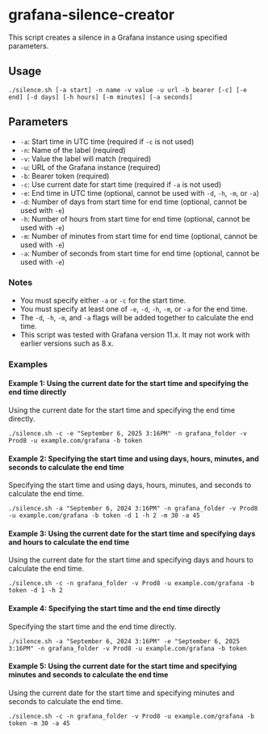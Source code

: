 # grafana-silence-creator

This script creates a silence in a Grafana instance using specified parameters.

## Usage

```shell
./silence.sh [-a start] -n name -v value -u url -b bearer [-c] [-e end] [-d days] [-h hours] [-m minutes] [-a seconds]
```

## Parameters

- `-a`: Start time in UTC time (required if `-c` is not used)
- `-n`: Name of the label (required)
- `-v`: Value the label will match (required)
- `-u`: URL of the Grafana instance (required) 
- `-b`: Bearer token (required)
- `-c`: Use current date for start time (required if `-a` is not used)
- `-e`: End time in UTC time (optional, cannot be used with `-d`, `-h`, `-m`, or `-a`)
- `-d`: Number of days from start time for end time (optional, cannot be used with `-e`)
- `-h`: Number of hours from start time for end time (optional, cannot be used with `-e`)
- `-m`: Number of minutes from start time for end time (optional, cannot be used with `-e`)
- `-a`: Number of seconds from start time for end time (optional, cannot be used with `-e`)

### Notes

- You must specify either `-a` or `-c` for the start time.
- You must specify at least one of `-e`, `-d`, `-h`, `-m`, or `-a` for the end time.
- The `-d`, `-h`, `-m`, and `-a` flags will be added together to calculate the end time.
- This script was tested with Grafana version 11.x. It may not work with earlier versions such as 8.x.

### Examples

#### Example 1: Using the current date for the start time and specifying the end time directly

Using the current date for the start time and specifying the end time directly.

```shell
./silence.sh -c -e "September 6, 2025 3:16PM" -n grafana_folder -v Prod8 -u example.com/grafana -b token
```

#### Example 2: Specifying the start time and using days, hours, minutes, and seconds to calculate the end time

Specifying the start time and using days, hours, minutes, and seconds to calculate the end time.

```shell
./silence.sh -a "September 6, 2024 3:16PM" -n grafana_folder -v Prod8 -u example.com/grafana -b token -d 1 -h 2 -m 30 -a 45
```

#### Example 3: Using the current date for the start time and specifying days and hours to calculate the end time

Using the current date for the start time and specifying days and hours to calculate the end time.

```shell
./silence.sh -c -n grafana_folder -v Prod8 -u example.com/grafana -b token -d 1 -h 2
```

#### Example 4: Specifying the start time and the end time directly

Specifying the start time and the end time directly.

```shell
./silence.sh -a "September 6, 2024 3:16PM" -e "September 6, 2025 3:16PM" -n grafana_folder -v Prod8 -u example.com/grafana -b token
```

#### Example 5: Using the current date for the start time and specifying minutes and seconds to calculate the end time

Using the current date for the start time and specifying minutes and seconds to calculate the end time.

```shell
./silence.sh -c -n grafana_folder -v Prod8 -u example.com/grafana -b token -m 30 -a 45
```



